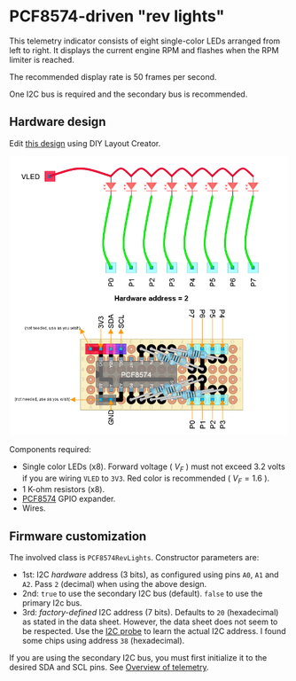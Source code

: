 # PCF8574-driven "rev lights"

This telemetry indicator consists of eight single-color LEDs
arranged from left to right.
It displays the current engine RPM and flashes when the RPM limiter is reached.

The recommended display rate is 50 frames per second.

One I2C bus is required and the secondary bus is recommended.

## Hardware design

Edit [this design](./PCF8574RevLights.diy) using DIY Layout Creator.

![Circuit design](PCF8574RevLights.png)

Components required:

- Single color LEDs (x8).
  Forward voltage ( $V_F$ ) must not exceed 3.2 volts
  if you are wiring `VLED` to `3V3`.
  Red color is recommended ( $V_F=1.6$ ).
- 1 K-ohm resistors (x8).
- [PCF8574](../../esp32reference/PCF8574_datasheet.pdf) GPIO expander.
- Wires.

## Firmware customization

The involved class is `PCF8574RevLights`.
Constructor parameters are:

- 1st: I2C *hardware* address (3 bits),
  as configured using pins `A0`, `A1` and `A2`.
  Pass `2` (decimal) when using the above design.
- 2nd: `true` to use the secondary I2C bus (default).
  `false` to use the primary I2c bus.
- 3rd: *factory-defined* I2C address (7 bits).
  Defaults to `20` (hexadecimal) as stated in the data sheet.
  However, the data sheet does not seem to be respected.
  Use the [I2C probe](../../../../src/Firmware/I2C_probe/I2C_probe.ino) to learn
  the actual I2C address.
  I found some chips using  address `38` (hexadecimal).

If you are using the secondary I2C bus,
you must first initialize it to the desired SDA and SCL pins.
See [Overview of telemetry](../../../telemetry_en.md).
